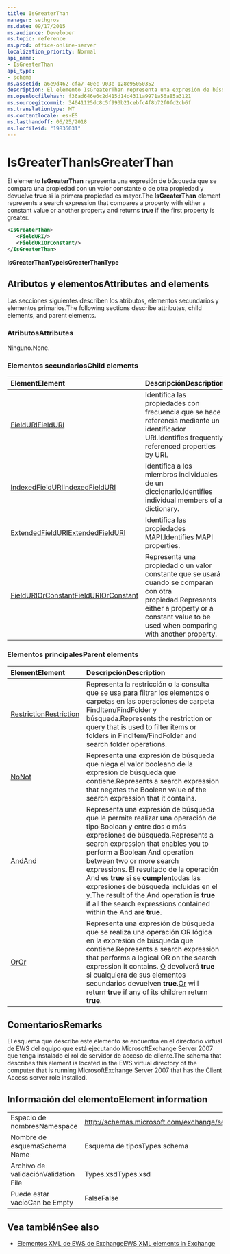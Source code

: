 ```yaml
---
title: IsGreaterThan
manager: sethgros
ms.date: 09/17/2015
ms.audience: Developer
ms.topic: reference
ms.prod: office-online-server
localization_priority: Normal
api_name:
- IsGreaterThan
api_type:
- schema
ms.assetid: a6e9d462-cfa7-40ec-903e-128c95050352
description: El elemento IsGreaterThan representa una expresión de búsqueda que compara una propiedad con un valor constante u otra propiedad y devuelve true si la primera propiedad es mayor.
ms.openlocfilehash: f36ad646e6c2d415d14d4311a9971a56a85a3121
ms.sourcegitcommit: 34041125dc8c5f993b21cebfc4f8b72f0fd2cb6f
ms.translationtype: MT
ms.contentlocale: es-ES
ms.lasthandoff: 06/25/2018
ms.locfileid: "19836031"
---
```

# <a name="isgreaterthan"></a><span data-ttu-id="4e9db-103">IsGreaterThan</span><span class="sxs-lookup"><span data-stu-id="4e9db-103">IsGreaterThan</span></span>

<span data-ttu-id="4e9db-104">El elemento **IsGreaterThan** representa una expresión de búsqueda que se compara una propiedad con un valor constante o de otra propiedad y devuelve **true** si la primera propiedad es mayor.</span><span class="sxs-lookup"><span data-stu-id="4e9db-104">The **IsGreaterThan** element represents a search expression that compares a property with either a constant value or another property and returns **true** if the first property is greater.</span></span> 
  
```xml
<IsGreaterThan>
   <FieldURI/>
   <FieldURIOrConstant/>
</IsGreaterThan>
```

 <span data-ttu-id="4e9db-105">**IsGreaterThanType**</span><span class="sxs-lookup"><span data-stu-id="4e9db-105">**IsGreaterThanType**</span></span>
## <a name="attributes-and-elements"></a><span data-ttu-id="4e9db-106">Atributos y elementos</span><span class="sxs-lookup"><span data-stu-id="4e9db-106">Attributes and elements</span></span>

<span data-ttu-id="4e9db-107">Las secciones siguientes describen los atributos, elementos secundarios y elementos primarios.</span><span class="sxs-lookup"><span data-stu-id="4e9db-107">The following sections describe attributes, child elements, and parent elements.</span></span>
  
### <a name="attributes"></a><span data-ttu-id="4e9db-108">Atributos</span><span class="sxs-lookup"><span data-stu-id="4e9db-108">Attributes</span></span>

<span data-ttu-id="4e9db-109">Ninguno.</span><span class="sxs-lookup"><span data-stu-id="4e9db-109">None.</span></span>
  
### <a name="child-elements"></a><span data-ttu-id="4e9db-110">Elementos secundarios</span><span class="sxs-lookup"><span data-stu-id="4e9db-110">Child elements</span></span>

|<span data-ttu-id="4e9db-111">**Element**</span><span class="sxs-lookup"><span data-stu-id="4e9db-111">**Element**</span></span>|<span data-ttu-id="4e9db-112">**Descripción**</span><span class="sxs-lookup"><span data-stu-id="4e9db-112">**Description**</span></span>|
|:-----|:-----|
|[<span data-ttu-id="4e9db-113">FieldURI</span><span class="sxs-lookup"><span data-stu-id="4e9db-113">FieldURI</span></span>](fielduri.md) <br/> |<span data-ttu-id="4e9db-114">Identifica las propiedades con frecuencia que se hace referencia mediante un identificador URI.</span><span class="sxs-lookup"><span data-stu-id="4e9db-114">Identifies frequently referenced properties by URI.</span></span>  <br/> |
|[<span data-ttu-id="4e9db-115">IndexedFieldURI</span><span class="sxs-lookup"><span data-stu-id="4e9db-115">IndexedFieldURI</span></span>](indexedfielduri.md) <br/> |<span data-ttu-id="4e9db-116">Identifica a los miembros individuales de un diccionario.</span><span class="sxs-lookup"><span data-stu-id="4e9db-116">Identifies individual members of a dictionary.</span></span>  <br/> |
|[<span data-ttu-id="4e9db-117">ExtendedFieldURI</span><span class="sxs-lookup"><span data-stu-id="4e9db-117">ExtendedFieldURI</span></span>](extendedfielduri.md) <br/> |<span data-ttu-id="4e9db-118">Identifica las propiedades MAPI.</span><span class="sxs-lookup"><span data-stu-id="4e9db-118">Identifies MAPI properties.</span></span>  <br/> |
|[<span data-ttu-id="4e9db-119">FieldURIOrConstant</span><span class="sxs-lookup"><span data-stu-id="4e9db-119">FieldURIOrConstant</span></span>](fielduriorconstant.md) <br/> |<span data-ttu-id="4e9db-120">Representa una propiedad o un valor constante que se usará cuando se comparan con otra propiedad.</span><span class="sxs-lookup"><span data-stu-id="4e9db-120">Represents either a property or a constant value to be used when comparing with another property.</span></span>  <br/> |
   
### <a name="parent-elements"></a><span data-ttu-id="4e9db-121">Elementos principales</span><span class="sxs-lookup"><span data-stu-id="4e9db-121">Parent elements</span></span>

|<span data-ttu-id="4e9db-122">**Element**</span><span class="sxs-lookup"><span data-stu-id="4e9db-122">**Element**</span></span>|<span data-ttu-id="4e9db-123">**Descripción**</span><span class="sxs-lookup"><span data-stu-id="4e9db-123">**Description**</span></span>|
|:-----|:-----|
|[<span data-ttu-id="4e9db-124">Restriction</span><span class="sxs-lookup"><span data-stu-id="4e9db-124">Restriction</span></span>](restriction.md) <br/> |<span data-ttu-id="4e9db-125">Representa la restricción o la consulta que se usa para filtrar los elementos o carpetas en las operaciones de carpeta FindItem/FindFolder y búsqueda.</span><span class="sxs-lookup"><span data-stu-id="4e9db-125">Represents the restriction or query that is used to filter items or folders in FindItem/FindFolder and search folder operations.</span></span>  <br/> |
|[<span data-ttu-id="4e9db-126">No</span><span class="sxs-lookup"><span data-stu-id="4e9db-126">Not</span></span>](not.md) <br/> |<span data-ttu-id="4e9db-127">Representa una expresión de búsqueda que niega el valor booleano de la expresión de búsqueda que contiene.</span><span class="sxs-lookup"><span data-stu-id="4e9db-127">Represents a search expression that negates the Boolean value of the search expression that it contains.</span></span>  <br/> |
|[<span data-ttu-id="4e9db-128">And</span><span class="sxs-lookup"><span data-stu-id="4e9db-128">And</span></span>](and.md) <br/> |<span data-ttu-id="4e9db-129">Representa una expresión de búsqueda que le permite realizar una operación de tipo Boolean y entre dos o más expresiones de búsqueda.</span><span class="sxs-lookup"><span data-stu-id="4e9db-129">Represents a search expression that enables you to perform a Boolean And operation between two or more search expressions.</span></span> <span data-ttu-id="4e9db-130">El resultado de la operación And es **true** si se **cumplen**todas las expresiones de búsqueda incluidas en el y.</span><span class="sxs-lookup"><span data-stu-id="4e9db-130">The result of the And operation is **true** if all the search expressions contained within the And are **true**.</span></span>  <br/> |
|[<span data-ttu-id="4e9db-131">Or</span><span class="sxs-lookup"><span data-stu-id="4e9db-131">Or</span></span>](or.md) <br/> |<span data-ttu-id="4e9db-132">Representa una expresión de búsqueda que se realiza una operación OR lógica en la expresión de búsqueda que contiene.</span><span class="sxs-lookup"><span data-stu-id="4e9db-132">Represents a search expression that performs a logical OR on the search expression it contains.</span></span> <span data-ttu-id="4e9db-133">[O](or.md) devolverá **true** si cualquiera de sus elementos secundarios devuelven **true**.</span><span class="sxs-lookup"><span data-stu-id="4e9db-133">[Or](or.md) will return **true** if any of its children return **true**.</span></span>  <br/> |
   
## <a name="remarks"></a><span data-ttu-id="4e9db-134">Comentarios</span><span class="sxs-lookup"><span data-stu-id="4e9db-134">Remarks</span></span>

<span data-ttu-id="4e9db-135">El esquema que describe este elemento se encuentra en el directorio virtual de EWS del equipo que está ejecutando MicrosoftExchange Server 2007 que tenga instalado el rol de servidor de acceso de cliente.</span><span class="sxs-lookup"><span data-stu-id="4e9db-135">The schema that describes this element is located in the EWS virtual directory of the computer that is running MicrosoftExchange Server 2007 that has the Client Access server role installed.</span></span>
  
## <a name="element-information"></a><span data-ttu-id="4e9db-136">Información del elemento</span><span class="sxs-lookup"><span data-stu-id="4e9db-136">Element information</span></span>

|||
|:-----|:-----|
|<span data-ttu-id="4e9db-137">Espacio de nombres</span><span class="sxs-lookup"><span data-stu-id="4e9db-137">Namespace</span></span>  <br/> |http://schemas.microsoft.com/exchange/services/2006/types  <br/> |
|<span data-ttu-id="4e9db-138">Nombre de esquema</span><span class="sxs-lookup"><span data-stu-id="4e9db-138">Schema Name</span></span>  <br/> |<span data-ttu-id="4e9db-139">Esquema de tipos</span><span class="sxs-lookup"><span data-stu-id="4e9db-139">Types schema</span></span>  <br/> |
|<span data-ttu-id="4e9db-140">Archivo de validación</span><span class="sxs-lookup"><span data-stu-id="4e9db-140">Validation File</span></span>  <br/> |<span data-ttu-id="4e9db-141">Types.xsd</span><span class="sxs-lookup"><span data-stu-id="4e9db-141">Types.xsd</span></span>  <br/> |
|<span data-ttu-id="4e9db-142">Puede estar vacío</span><span class="sxs-lookup"><span data-stu-id="4e9db-142">Can be Empty</span></span>  <br/> |<span data-ttu-id="4e9db-143">False</span><span class="sxs-lookup"><span data-stu-id="4e9db-143">False</span></span>  <br/> |
   
## <a name="see-also"></a><span data-ttu-id="4e9db-144">Vea también</span><span class="sxs-lookup"><span data-stu-id="4e9db-144">See also</span></span>



- [<span data-ttu-id="4e9db-145">Elementos XML de EWS de Exchange</span><span class="sxs-lookup"><span data-stu-id="4e9db-145">EWS XML elements in Exchange</span></span>](ews-xml-elements-in-exchange.md)

